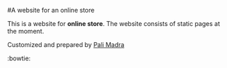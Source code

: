 #A website for an online store

This is a website for **online store**. The website consists of static pages at the moment.


Customized and prepared by [Pali Madra](http://wwww.palimadra.tumblr.com)

:bowtie: